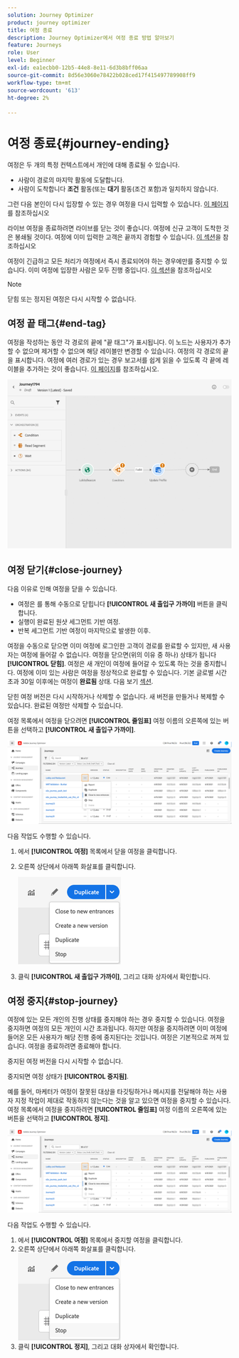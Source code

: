 ```yaml
---
solution: Journey Optimizer
product: journey optimizer
title: 여정 종료
description: Journey Optimizer에서 여정 종료 방법 알아보기
feature: Journeys
role: User
level: Beginner
exl-id: ea1ecbb0-12b5-44e8-8e11-6d3b8bff06aa
source-git-commit: 8d56e3060e78422b028ced17f415497789908ff9
workflow-type: tm+mt
source-wordcount: '613'
ht-degree: 2%

---
```


# 여정 종료{#journey-ending}

여정은 두 개의 특정 컨텍스트에서 개인에 대해 종료될 수 있습니다.

* 사람이 경로의 마지막 활동에 도달합니다.
* 사람이 도착합니다 **조건** 활동(또는 **대기** 활동(조건 포함)과 일치하지 않습니다.

그런 다음 본인이 다시 입장할 수 있는 경우 여정을 다시 입력할 수 있습니다. [이 페이지](../building-journeys/journey-gs.md#change-properties)를 참조하십시오

라이브 여정을 종료하려면 라이브를 닫는 것이 좋습니다. 여정에 신규 고객이 도착한 것은 봉쇄될 것이다. 여정에 이미 입력한 고객은 끝까지 경험할 수 있습니다. [이 섹션](../building-journeys/journey.md#close-journey)을 참조하십시오

여정이 긴급하고 모든 처리가 여정에서 즉시 종료되어야 하는 경우에만를 중지할 수 있습니다. 이미 여정에 입장한 사람은 모두 진행 중입니다. [이 섹션](../building-journeys/journey.md#stop-journey)을 참조하십시오

>[!NOTE]
>
>닫힘 또는 정지된 여정은 다시 시작할 수 없습니다.

## 여정 끝 태그{#end-tag}

여정을 작성하는 동안 각 경로의 끝에 &quot;끝 태그&quot;가 표시됩니다. 이 노드는 사용자가 추가할 수 없으며 제거할 수 없으며 해당 레이블만 변경할 수 있습니다. 여정의 각 경로의 끝을 표시합니다. 여정에 여러 경로가 있는 경우 보고서를 쉽게 읽을 수 있도록 각 끝에 레이블을 추가하는 것이 좋습니다. [이 페이지](../reports/live-report.md)를 참조하십시오.

![](assets/journey-end.png)

<!--

### End activity{#journey-end-activity}

The **[!UICONTROL End]** activity allows you to mark the end of each path of the journey. It is not mandatory but recommended for visual clarity. See [this page](../building-journeys/end-activity.md)

![](assets/journey54.png)

-->

## 여정 닫기{#close-journey}

다음 이유로 인해 여정을 닫을 수 있습니다.

* 여정은 를 통해 수동으로 닫힙니다 **[!UICONTROL 새 출입구 가까이]** 버튼을 클릭합니다.
* 실행이 완료된 원샷 세그먼트 기반 여정.
* 반복 세그먼트 기반 여정이 마지막으로 발생한 이후.

여정을 수동으로 닫으면 이미 여정에 로그인한 고객이 경로를 완료할 수 있지만, 새 사용자는 여정에 들어갈 수 없습니다. 여정을 닫으면(위의 이유 중 하나) 상태가 됩니다 **[!UICONTROL 닫힘]**. 여정은 새 개인이 여정에 들어갈 수 있도록 하는 것을 중지합니다. 여정에 이미 있는 사람은 여정을 정상적으로 완료할 수 있습니다. 기본 글로벌 시간 초과 30일 이후에는 여정이 **완료됨** 상태. 다음 보기 [섹션](../building-journeys/journey-gs.md#global_timeout).

닫힌 여정 버전은 다시 시작하거나 삭제할 수 없습니다. 새 버전을 만들거나 복제할 수 있습니다. 완료된 여정만 삭제할 수 있습니다.

여정 목록에서 여정을 닫으려면 **[!UICONTROL 줄임표]** 여정 이름의 오른쪽에 있는 버튼을 선택하고 **[!UICONTROL 새 출입구 가까이]**.

![](assets/journey-finish-quick-action.png)

다음 작업도 수행할 수 있습니다.

1. 에서 **[!UICONTROL 여정]** 목록에서 닫을 여정을 클릭합니다.
1. 오른쪽 상단에서 아래쪽 화살표를 클릭합니다.

   ![](assets/finish_drop_down_list.png)

1. 클릭 **[!UICONTROL 새 출입구 가까이]**, 그리고 대화 상자에서 확인합니다.

## 여정 중지{#stop-journey}

여정에 있는 모든 개인의 진행 상태를 중지해야 하는 경우 중지할 수 있습니다. 여정을 중지하면 여정의 모든 개인이 시간 초과됩니다. 하지만 여정을 중지하려면 이미 여정에 들어온 모든 사용자가 해당 진행 중에 중지된다는 것입니다. 여정은 기본적으로 꺼져 있습니다. 여정을 종료하려면 종료해야 합니다.

중지된 여정 버전을 다시 시작할 수 없습니다.

중지되면 여정 상태가 **[!UICONTROL 중지됨]**.

예를 들어, 마케터가 여정이 잘못된 대상을 타깃팅하거나 메시지를 전달해야 하는 사용자 지정 작업이 제대로 작동하지 않는다는 것을 알고 있으면 여정을 중지할 수 있습니다. 여정 목록에서 여정을 중지하려면 **[!UICONTROL 줄임표]** 여정 이름의 오른쪽에 있는 버튼을 선택하고 **[!UICONTROL 정지]**.

![](assets/journey-finish-quick-action.png)

다음 작업도 수행할 수 있습니다.

1. 에서 **[!UICONTROL 여정]** 목록에서 중지할 여정을 클릭합니다.
1. 오른쪽 상단에서 아래쪽 화살표를 클릭합니다.
   ![](assets/finish_drop_down_list.png)
1. 클릭 **[!UICONTROL 정지]**, 그리고 대화 상자에서 확인합니다.
